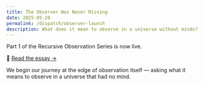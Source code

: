 ```yaml
---
title: The Observer Was Never Missing
date: 2025-05-28
permalink: /dispatch/observer-launch
description: What does it mean to observe in a universe without minds? Part 1 of the Recursive Observation Series begins at the threshold — where structure witnesses itself before awareness ever appears.
---
```


Part 1 of the Recursive Observation Series is now live.

🔗 [Read the essay →](/observer)

We begin our journey at the edge of observation itself — asking what it means to observe in a universe that had no mind.
